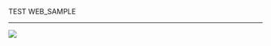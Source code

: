 TEST WEB_SAMPLE
____________________________________________________________________________________

![](https://i.ibb.co/r03WTgG/firstweb.png)
